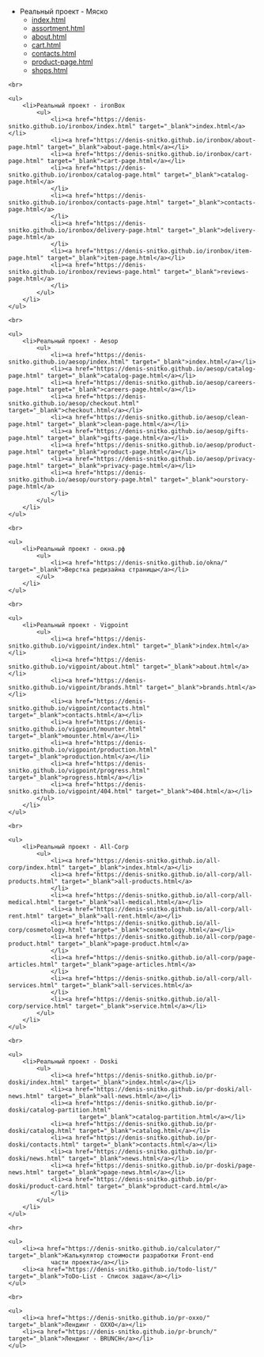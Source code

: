 <body>
	<ul>
		<li>Реальный проект - Мяско
			<ul>
				<li><a href="https://denis-snitko.github.io/meat/index.html" target="_blank">index.html</a></li>
				<li><a href="https://denis-snitko.github.io/meat/assortment.html" target="_blank">assortment.html</a></li>
				<li><a href="https://denis-snitko.github.io/meat/about.html" target="_blank">about.html</a></li>
				<li><a href="https://denis-snitko.github.io/meat/cart.html" target="_blank">cart.html</a></li>
				<li><a href="https://denis-snitko.github.io/meat/contacts.html" target="_blank">contacts.html</a></li>
				<li><a href="https://denis-snitko.github.io/meat/product-page.html" target="_blank">product-page.html</a></li>
				<li><a href="https://denis-snitko.github.io/meat/shops.html" target="_blank">shops.html</a></li>
			</ul>
		</li>
	</ul>

	<br>

	<ul>
		<li>Реальный проект - ironBox
			<ul>
				<li><a href="https://denis-snitko.github.io/ironbox/index.html" target="_blank">index.html</a></li>
				<li><a href="https://denis-snitko.github.io/ironbox/about-page.html" target="_blank">about-page.html</a></li>
				<li><a href="https://denis-snitko.github.io/ironbox/cart-page.html" target="_blank">cart-page.html</a></li>
				<li><a href="https://denis-snitko.github.io/ironbox/catalog-page.html" target="_blank">catalog-page.html</a>
				</li>
				<li><a href="https://denis-snitko.github.io/ironbox/contacts-page.html" target="_blank">contacts-page.html</a>
				</li>
				<li><a href="https://denis-snitko.github.io/ironbox/delivery-page.html" target="_blank">delivery-page.html</a>
				</li>
				<li><a href="https://denis-snitko.github.io/ironbox/item-page.html" target="_blank">item-page.html</a></li>
				<li><a href="https://denis-snitko.github.io/ironbox/reviews-page.html" target="_blank">reviews-page.html</a>
				</li>
			</ul>
		</li>
	</ul>

	<br>

	<ul>
		<li>Реальный проект - Aesop
			<ul>
				<li><a href="https://denis-snitko.github.io/aesop/index.html" target="_blank">index.html</a></li>
				<li><a href="https://denis-snitko.github.io/aesop/catalog-page.html" target="_blank">catalog-page.html</a></li>
				<li><a href="https://denis-snitko.github.io/aesop/careers-page.html" target="_blank">careers-page.html</a></li>
				<li><a href="https://denis-snitko.github.io/aesop/checkout.html" target="_blank">checkout.html</a></li>
				<li><a href="https://denis-snitko.github.io/aesop/clean-page.html" target="_blank">clean-page.html</a></li>
				<li><a href="https://denis-snitko.github.io/aesop/gifts-page.html" target="_blank">gifts-page.html</a></li>
				<li><a href="https://denis-snitko.github.io/aesop/product-page.html" target="_blank">product-page.html</a></li>
				<li><a href="https://denis-snitko.github.io/aesop/privacy-page.html" target="_blank">privacy-page.html</a></li>
				<li><a href="https://denis-snitko.github.io/aesop/ourstory-page.html" target="_blank">ourstory-page.html</a>
				</li>
			</ul>
		</li>
	</ul>

	<br>

	<ul>
		<li>Реальный проект - окна.рф
			<ul>
				<li><a href="https://denis-snitko.github.io/okna/" target="_blank">Верстка редизайна страницы</a></li>
			</ul>
		</li>
	</ul>

	<br>

	<ul>
		<li>Реальный проект - Vigpoint
			<ul>
				<li><a href="https://denis-snitko.github.io/vigpoint/index.html" target="_blank">index.html</a></li>
				<li><a href="https://denis-snitko.github.io/vigpoint/about.html" target="_blank">about.html</a></li>
				<li><a href="https://denis-snitko.github.io/vigpoint/brands.html" target="_blank">brands.html</a></li>
				<li><a href="https://denis-snitko.github.io/vigpoint/contacts.html" target="_blank">contacts.html</a></li>
				<li><a href="https://denis-snitko.github.io/vigpoint/mounter.html" target="_blank">mounter.html</a></li>
				<li><a href="https://denis-snitko.github.io/vigpoint/production.html" target="_blank">production.html</a></li>
				<li><a href="https://denis-snitko.github.io/vigpoint/progress.html" target="_blank">progress.html</a></li>
				<li><a href="https://denis-snitko.github.io/vigpoint/404.html" target="_blank">404.html</a></li>
			</ul>
		</li>
	</ul>

	<br>

	<ul>
		<li>Реальный проект - All-Corp
			<ul>
				<li><a href="https://denis-snitko.github.io/all-corp/index.html" target="_blank">index.html</a></li>
				<li><a href="https://denis-snitko.github.io/all-corp/all-products.html" target="_blank">all-products.html</a>
				</li>
				<li><a href="https://denis-snitko.github.io/all-corp/all-medical.html" target="_blank">all-medical.html</a></li>
				<li><a href="https://denis-snitko.github.io/all-corp/all-rent.html" target="_blank">all-rent.html</a></li>
				<li><a href="https://denis-snitko.github.io/all-corp/cosmetology.html" target="_blank">cosmetology.html</a></li>
				<li><a href="https://denis-snitko.github.io/all-corp/page-product.html" target="_blank">page-product.html</a>
				</li>
				<li><a href="https://denis-snitko.github.io/all-corp/page-articles.html" target="_blank">page-articles.html</a>
				</li>
				<li><a href="https://denis-snitko.github.io/all-corp/all-services.html" target="_blank">all-services.html</a>
				</li>
				<li><a href="https://denis-snitko.github.io/all-corp/service.html" target="_blank">service.html</a></li>
			</ul>
		</li>
	</ul>

	<br>

	<ul>
		<li>Реальный проект - Doski
			<ul>
				<li><a href="https://denis-snitko.github.io/pr-doski/index.html" target="_blank">index.html</a></li>
				<li><a href="https://denis-snitko.github.io/pr-doski/all-news.html" target="_blank">all-news.html</a></li>
				<li><a href="https://denis-snitko.github.io/pr-doski/catalog-partition.html"
						target="_blank">catalog-partition.html</a></li>
				<li><a href="https://denis-snitko.github.io/pr-doski/catalog.html" target="_blank">catalog.html</a></li>
				<li><a href="https://denis-snitko.github.io/pr-doski/contacts.html" target="_blank">contacts.html</a></li>
				<li><a href="https://denis-snitko.github.io/pr-doski/news.html" target="_blank">news.html</a></li>
				<li><a href="https://denis-snitko.github.io/pr-doski/page-news.html" target="_blank">page-news.html</a></li>
				<li><a href="https://denis-snitko.github.io/pr-doski/product-card.html" target="_blank">product-card.html</a>
				</li>
			</ul>
		</li>
	</ul>

	<hr>

	<ul>
		<li><a href="https://denis-snitko.github.io/calculator/" target="_blank">Калькулятор стоимости разработки Front-end
				части проекта</a></li>
		<li><a href="https://denis-snitko.github.io/todo-list/" target="_blank">ToDo-List - Список задач</a></li>
	</ul>

	<br>

	<ul>
		<li><a href="https://denis-snitko.github.io/pr-oxxo/" target="_blank">Лендинг - OXXO</a></li>
		<li><a href="https://denis-snitko.github.io/pr-brunch/" target="_blank">Лендинг - BRUNCH</a></li>
	</ul>
</body>